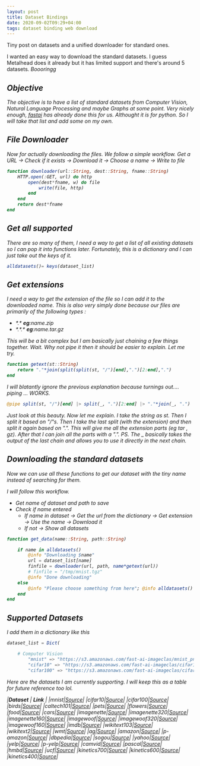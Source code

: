 ```yaml
---
layout: post
title: Dataset Bindings
date: 2020-09-02T09:29+04:00
tags: dataset binding web download 
---
```


Tiny post on datasets and a unified downloader for standard ones.

I wanted an easy way to download the standard datasets. I guess Metalhead does it already but it has limited support and there's around 5 datasets. <i>Boooringg<i>

## Objective 

The objective is to have a list of standard datasets from Computer Vision, Natural Language Processing and maybe Graphs at some point.
Very nicely enough, [fastai](https://course.fast.ai/datasets) has already done this for us. Althought it is for python. So I will take that list and add some on my own.

## File Downloader

Now for actually downloading the files. We follow a simple workflow. 
Get a URL -> Check if it exists -> Download it -> Choose a name -> Write to file

```julia
function downloader(url::String, dest::String, fname::String)
    HTTP.open(:GET, url) do http
        open(dest*fname, w) do file
            write(file, http)
        end
    end
    return dest*fname
end
```

## Get all supported

There are so many of them, I need a way to get a list of all existing datasets so I can pop it into functions later.
Fortunately, this is a dictionary and I can just take out the keys of it.

```jl
alldatasets()= keys(dataset_list)
```

## Get extensions

I need a way to get the extension of the file so I can add it to the downloaded name. This is also very simply done because our files are primarily of the following types :
- \*.\*     **eg**:name.zip
- \*.\*.\*  **eg**:name.tar.gz 

This will be a bit complex but I am basically just chaining a few things together. 
Wait. Why not pipe it then it should be easier to explain. Let me try.

```jl
function getext(st::String)
    return "."*join(split(split(st, "/")[end],".")[2:end],".")
end
```

I will blatantly ignore the previous explanation because turnings out.... piping ... WORKS.

```jl
@pipe split(st, "/")[end] |> split(_, ".")[2:end] |> "."*join(_, ".")
```

Just look at this beauty.
Now let me explain. 
I take the string as st. Then I split it based on "/"s. Then I take the last split (with the extension) and then split it again based on ".". This will give me all the extension parts (eg tar , gz). 
After that I can join all the parts with a ".". 
PS. The _ basically takes the output of the last chain and allows you to use it directly in the next chain.

## Downloading the standard datasets

Now we can use all these functions to get our dataset with the tiny name instead of searching for them.

I will follow this workflow.

- Get name of dataset and path to save
- Check if name entered
    - If name in dataset -> Get the url from the dictionary -> Get extension -> Use the name -> Download it
    - If not -> Show all datasets 

```jl
function get_data(name::String, path::String)

    if name in alldatasets()
        @info "Downloading $name"
        url = dataset_list[name]
        finfile = downloader(url, path, name*getext(url))
        # finfile = "/tmp/mnist.tgz"
        @info "Done downloading"
    else
        @info "Please choose something from here"; @info alldatasets()
    end
end
```


## Supported Datasets

I add them in a dictionary like this

```jl
dataset_list = Dict(

    # Computer Vision
        "mnist" => "https://s3.amazonaws.com/fast-ai-imageclas/mnist_png.tgz",
        "cifar10" => "https://s3.amazonaws.com/fast-ai-imageclas/cifar10.tgz",
        "cifar100" => "https://s3.amazonaws.com/fast-ai-imageclas/cifar100.tgz",
```
Here are the datasets I am currently supporting. I will keep this as a table for future reference too lol.

|**Dataset** | **Link** |
|mnist|[Source](https://s3.amazonaws.com/fast-ai-imageclas/mnist_png.tgz)|
|cifar10|[Source](https://s3.amazonaws.com/fast-ai-imageclas/cifar10.tgz)|
|cifar100|[Source](https://s3.amazonaws.com/fast-ai-imageclas/cifar100.tgz)|
|birds|[Source](https://s3.amazonaws.com/fast-ai-imageclas/CUB_200_2011.tgz)|
|caltech101|[Source](https://s3.amazonaws.com/fast-ai-imageclas/caltech_101.tar.gz)|
|pets|[Source](https://s3.amazonaws.com/fast-ai-imageclas/oxford-iiit-pet.tgz)|
|flowers|[Source](https://s3.amazonaws.com/fast-ai-imageclas/oxford-102-flowers.tgz)|
|food|[Source](https://s3.amazonaws.com/fast-ai-imageclas/food-101.tgz)|
|cars|[Source](https://s3.amazonaws.com/fast-ai-imageclas/stanford-cars.tgz)|
|imagenette|[Source](https://s3.amazonaws.com/fast-ai-imageclas/imagenette.tgz)|
|imagenette320|[Source](https://s3.amazonaws.com/fast-ai-imageclas/imagenette-320.tgz)|
|imagenette160|[Source](https://s3.amazonaws.com/fast-ai-imageclas/imagenette-160.tgz)|
|imagewoof|[Source](https://s3.amazonaws.com/fast-ai-imageclas/imagewoof.tgz)|
|imagewoof320|[Source](https://s3.amazonaws.com/fast-ai-imageclas/imagewoof-320.tgz)|
|imagewoof160|[Source](https://s3.amazonaws.com/fast-ai-imageclas/imagewoof-160.tgz)|
|imdb|[Source](https://s3.amazonaws.com/fast-ai-nlp/imdb.tgz)|
|wikitext103|[Source](https://s3.amazonaws.com/fast-ai-nlp/wikitext-103.tgz)|
|wikitext2|[Source](https://s3.amazonaws.com/fast-ai-nlp/wikitext-2.tgz)|
|wmt|[Source](https://s3.amazonaws.com/fast-ai-nlp/giga-fren.tgz)|
|ag|[Source](https://s3.amazonaws.com/fast-ai-nlp/ag_news_csv.tgz)|
|amazon|[Source](https://s3.amazonaws.com/fast-ai-nlp/amazon_review_full_csv.tgz)|
|p-amazon|[Source](https://s3.amazonaws.com/fast-ai-nlp/amazon_review_polarity_csv.tgz)|
|dbpedia|[Source](https://s3.amazonaws.com/fast-ai-nlp/dbpedia_csv.tgz)|
|sogou|[Source](https://s3.amazonaws.com/fast-ai-nlp/sogou_news_csv.tgz)|
|yahoo|[Source](https://s3.amazonaws.com/fast-ai-nlp/yahoo_answers_csv.tgz)|
|yelp|[Source](https://s3.amazonaws.com/fast-ai-nlp/yelp_review_full_csv.tgz)|
|p-yelp|[Source](https://s3.amazonaws.com/fast-ai-nlp/yelp_review_polarity_csv.tgz)|
|camvid|[Source](https://s3.amazonaws.com/fast-ai-imagelocal/camvid.tgz)|
|pascal|[Source](https://s3.amazonaws.com/fast-ai-imagelocal/pascal-voc.tgz)|
|hmbd|[Source](http://serre-lab.clps.brown.edu/wp-content/uploads/2013/10/hmdb51_org.rar)|
|ucf|[Source](https://www.crcv.ucf.edu/data/UCF101/UCF101.rar)|
|kinetics700|[Source](https://storage.googleapis.com/deepmind-media/Datasets/kinetics700.tar.gz)|
|kinetics600|[Source](https://storage.googleapis.com/deepmind-media/Datasets/kinetics600.tar.gz)|
|kinetics400|[Source](https://storage.googleapis.com/deepmind-media/Datasets/kinetics400.tar.gz)|
